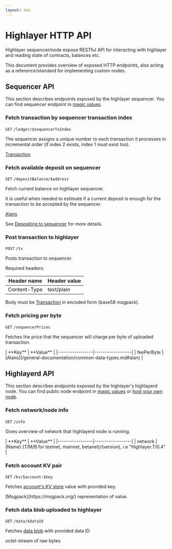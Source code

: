 ```yaml
---
layout: doc
---
```

# Highlayer HTTP API
Highlayer sequencer/node expose RESTful API for interacting with highlayer and reading state of contracts, balances etc.

This document provides overview of exposed HTTP endpoints, also acting as a reference/standard for implementing custom nodes. 

## Sequencer API

This section describes endpoints exposed by the highlayer sequencer. You can find sequencer endpoint in [magic values](/general-documentation/magic-values).


### Fetch transaction by sequencer transaction index

`GET` `/ledger/$sequencerTxIndex`

The sequencer assigns a unique number to each transaction it processes in incremental order (if index 2 exists, index 1 must exist too).

<Badge type="info" text="Returns" /> [Transaction](/general-documentation/common-data-types.md#transaction)


### Fetch available deposit on sequencer

`GET` `/depositBalance/$address`

Fetch current balance on highlayer sequencer. 

It is useful when needed to estimate if a current deposit is enough for the transaction to be accepted by the sequencer.

<Badge type="info" text="Returns" />  [Alans](/general-documentation/common-data-types#alan)

See [Depositing to sequencer](/general-documentation/depositing-to-sequencer.md) for more details.


### Post transaction to highlayer

`POST` `/tx`

Posts transaction to sequencer.

Required headers: 

| **Header name** | **Header value** |
|-----------------|------------------|
| Content-Type    | text/plain       |

Body must be [Transaction](/general-documentation/common-data-types#transaction) in encoded form (base58 msgpack).

### Fetch pricing per byte

`GET` `/sequencerPrices`

Fetches the price that the sequencer will charge per byte of uploaded transaction.

<Badge type="info" text="Returns" /> 
| **Key**         | **Value**        |
|-----------------|------------------|
|  feePerByte     |    [Alans](/general-documentation/common-data-types.md#alan) |


## Highlayerd API

This section describes endpoints exposed by the highlayer's highlayerd node. You can find public node endpoint in [magic values](/general-documentation/magic-values) or [host your own node](/Node-management/installation.md).

### Fetch network/node info

`GET` `/info`

Gives overview of network that highlayerd node is running.

<Badge type="info" text="Returns" /> 
| **Key**         | **Value**        |
|-----------------|------------------|
|  network        |   (Name).(T/M/B for testnet, mainnet, betanet)/(version), i.e "Highlayer.T/0.4" |


### Fetch account KV pair

`GET` `/kv/$account:$key`

Fetches [account's KV store](/general-documentation/system-actions.md#kvstore) value with provided key.


<Badge type="info" text="Returns" /> 
[Msgpack](https://msgpack.org/) representation of value.


### Fetch data blob uploaded to highlayer

`GET` `/data/$dataId`

Fetches [data blob](/general-documentation/system-actions.md#uploaddata) with provided data ID.


<Badge type="info" text="Returns" /> 
octet-stream of raw bytes